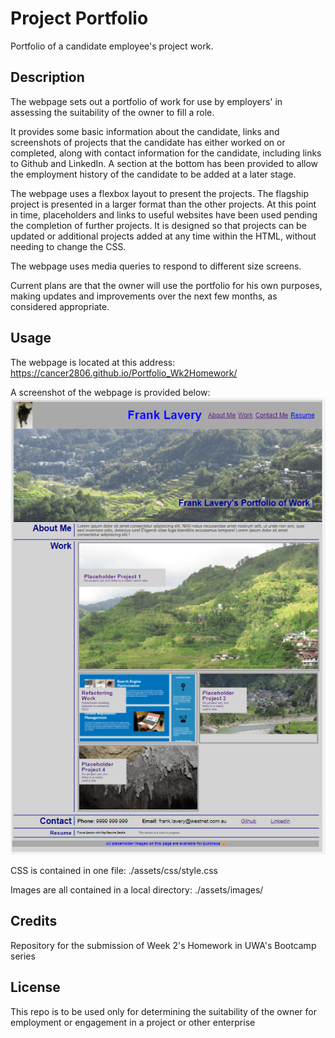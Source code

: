 # Project Portfolio
Portfolio of a candidate employee's project work.

## Description
The webpage sets out a portfolio of work for use by employers' in assessing the suitability of the owner to fill a role.

It provides some basic information about the candidate, links and screenshots of projects that the candidate has either worked on or completed, along with contact information for the candidate, including links to Github and LinkedIn.  A section at the bottom has been provided to allow the employment history of the candidate to be added at a later stage.

 The webpage uses a flexbox layout to present the projects.  The flagship project is presented in a larger format than the other projects.  At this point in time, placeholders and links to useful websites have been used pending the completion of further projects.  It is designed so that projects can be updated or additional projects added at any time within the HTML, without needing to change the CSS.

 The webpage uses media queries to respond to different size screens.

 Current plans are that the owner will use the portfolio for his own purposes, making updates and improvements over the next few months, as considered appropriate.


## Usage
The webpage is located at this address:  https://cancer2806.github.io/Portfolio_Wk2Homework/

A screenshot of the webpage is provided below:
![Application Screenshot](./assets/images/PortfolioScreenshot.png)

CSS is contained in one file:  ./assets/css/style.css

Images are all contained in a local directory:  ./assets/images/


## Credits
Repository for the submission of Week 2's Homework in UWA's Bootcamp series


## License
This repo is to be used only for determining the suitability of the owner for employment or engagement in a project or other enterprise
